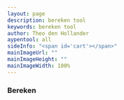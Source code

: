 ```yaml
---
layout: page
description: bereken tool
keywords: bereken tool
author: Theo den Hollander
aypentool: all
sideInfo: "<span id='cart'></span>"
mainImageUrl: ""
mainImageHeight: ""
mainImageWidth: 100%
---
```


<div class="dontprint">
<h3>Bereken</h3>
<div id="toolLoader"></div>
<div id="toolInfo"></div>
</div>
